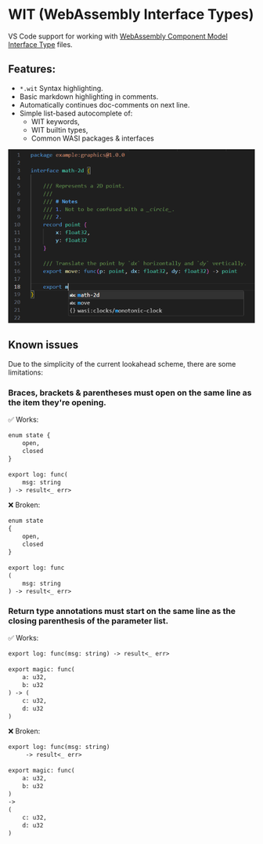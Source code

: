 # WIT (WebAssembly Interface Types)

VS Code support for working with [WebAssembly Component Model Interface Type](https://github.com/WebAssembly/component-model/blob/main/design/mvp/WIT.md) files.

## Features:
- `*.wit` Syntax highlighting.
- Basic markdown highlighting in comments.
- Automatically continues doc-comments on next line.
- Simple list-based autocomplete of:
	- WIT keywords,
	- WIT builtin types,
	- Common WASI packages & interfaces

![demo screenshot](./screenshot.png)

## Known issues

Due to the simplicity of the current lookahead scheme, there are some limitations:

### Braces, brackets & parentheses must open on the same line as the item they're opening.
✅ Works:

```wit
enum state {
	open,
	closed
}

export log: func(
	msg: string
) -> result<_ err>
```

❌ Broken:
```wit
enum state
{
	open,
	closed
}

export log: func
(
	msg: string
) -> result<_ err>
```

### Return type annotations must start on the same line as the closing parenthesis of the parameter list.
✅ Works:

```wit
export log: func(msg: string) -> result<_ err>

export magic: func(
	a: u32,
	b: u32
) -> (
	c: u32,
	d: u32
)
```

❌ Broken:
```wit
export log: func(msg: string)
	 -> result<_ err>

export magic: func(
	a: u32,
	b: u32
)
->
(
	c: u32,
	d: u32
)
```
